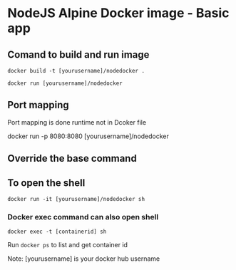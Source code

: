 # NodeJS Alpine Docker image - Basic app

## Comand to build and run image

`docker build -t [yourusername]/nodedocker .`

`docker run [yourusername]/nodedocker`

## Port mapping 
Port mapping is done runtime not in Dcoker file

docker run -p 8080:8080 [yourusername]/nodedocker

## Override the base command
## To open the shell

`docker run -it [yourusername]/nodedocker sh`

### Docker exec command can also open shell

`docker exec -t [containerid] sh`

Run `docker ps` to list and get container id

Note: [yourusername] is your docker hub username

